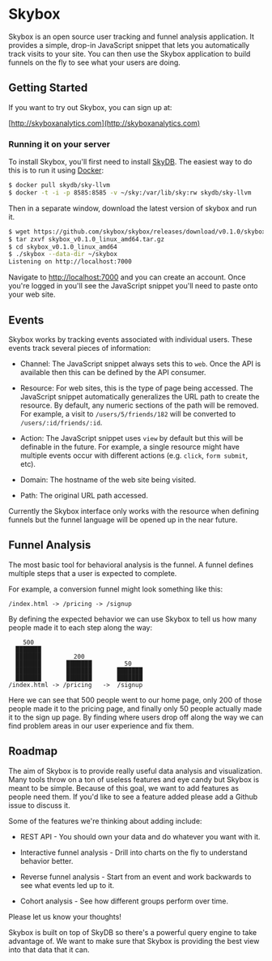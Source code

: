 Skybox
======

Skybox is an open source user tracking and funnel analysis application.
It provides a simple, drop-in JavaScript snippet that lets you automatically track visits to your site.
You can then use the Skybox application to build funnels on the fly to see what your users are doing.


## Getting Started

If you want to try out Skybox, you can sign up at:

[http://skyboxanalytics.com](http://skyboxanalytics.com)


### Running it on your server

To install Skybox, you'll first need to install [SkyDB](http://github.com/skydb/sky).
The easiest way to do this is to run it using [Docker](https://www.docker.io/):

```sh
$ docker pull skydb/sky-llvm
$ docker -t -i -p 8585:8585 -v ~/sky:/var/lib/sky:rw skydb/sky-llvm 
```

Then in a separate window, download the latest version of skybox and run it.

```sh
$ wget https://github.com/skybox/skybox/releases/download/v0.1.0/skybox_v0.1.0_linux_amd64.tar.gz
$ tar zxvf skybox_v0.1.0_linux_amd64.tar.gz
$ cd skybox_v0.1.0_linux_amd64
$ ./skybox --data-dir ~/skybox
Listening on http://localhost:7000
```

Navigate to [http://localhost:7000](http://localhost:7000) and you can create an account.
Once you're logged in you'll see the JavaScript snippet you'll need to paste onto your web site.


## Events

Skybox works by tracking events associated with individual users.
These events track several pieces of information:

- Channel: The JavaScript snippet always sets this to `web`. Once the API is available then this can be defined by the API consumer.

- Resource: For web sites, this is the type of page being accessed. The JavaScript snippet automatically generalizes the URL path to create the resource. By default, any numeric sections of the path will be removed. For example, a visit to `/users/5/friends/182` will be converted to `/users/:id/friends/:id`.

- Action: The JavaScript snippet uses `view` by default but this will be definable in the future. For example, a single resource might have multiple events occur with different actions (e.g. `click`, `form submit`, etc).

- Domain: The hostname of the web site being visited.

- Path: The original URL path accessed.

Currently the Skybox interface only works with the resource when defining funnels but the funnel language will be opened up in the near future.


## Funnel Analysis

The most basic tool for behavioral analysis is the funnel.
A funnel defines multiple steps that a user is expected to complete.

For example, a conversion funnel might look something like this:

```
/index.html -> /pricing -> /signup
```

By defining the expected behavior we can use Skybox to tell us how many people made it to each step along the way:

```
    500
  ███████
  ███████         200
  ███████       ███████         50
  ███████       ███████       ███████
  ███████       ███████       ███████
/index.html -> /pricing   ->  /signup
```

Here we can see that 500 people went to our home page, only 200 of those people made it to the pricing page, and finally only 50 people actually made it to the sign up page. By finding where users drop off along the way we can find problem areas in our user experience and fix them.


## Roadmap

The aim of Skybox is to provide really useful data analysis and visualization.
Many tools throw on a ton of useless features and eye candy but Skybox is meant to be simple.
Because of this goal, we want to add features as people need them.
If you'd like to see a feature added please add a Github issue to discuss it.

Some of the features we're thinking about adding include:

* REST API - You should own your data and do whatever you want with it.

* Interactive funnel analysis - Drill into charts on the fly to understand behavior better.

* Reverse funnel analysis - Start from an event and work backwards to see what events led up to it.

* Cohort analysis - See how different groups perform over time.

Please let us know your thoughts!

Skybox is built on top of SkyDB so there's a powerful query engine to take advantage of.
We want to make sure that Skybox is providing the best view into that data that it can.
